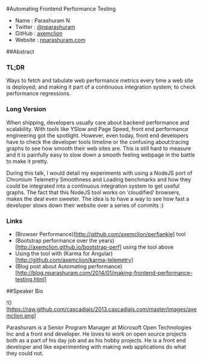 #Automating Frontend Performance Testing 

* Name      : Parashuram N
* Twitter   : [@nparashuram](http://twitter.com/nparashuram)
* GitHub    : [axemclion](http://github.com/axemclion)
* Website   : [nparashuram.com](http://nparashuram.com)

##Abstract

### TL;DR
Ways to fetch and tabulate web performance metrics every time a web site is deployed; and making it part of a continuous integration system; to check performance regressions. 

### Long Version
When shipping, developers usually care about backend performance and scalability. With tools like YSlow and Page Speed, front end performance engineering got the spotlight. However, even today, front end developers have to check the developer tools timeline or the confusing about:tracing graphs to see how smooth their web sites are. This is still hard to measure and it is painfully easy to slow down a smooth feeling webpage in the battle to make it pretty.

During this talk, I would detail my experiments with using a NodeJS port of Chromium Telemetry Smoothness and Loading benchmarks and how they could be integrated into a continuous integration system to get useful graphs. The fact that this NodeJS tool works on ‘cloudified’ browsers, makes the deal even sweeter. The idea is to have a way to see how fast a developer slows down their website over a series of commits :)

### Links
* (Browser Performance)[http://github.com/axemclion/perfjankie] tool
* (Bootstrap performance over the years)[http://axemclion.github.io/bootstrap-perf] using the tool above
* Using the tool with (Karma for Angular)[http://github.com/axemclion/karma-telemetry]
* (Blog post about Automating performance)[http://blog.nparashuram.com/2014/01/making-frontend-performance-testing.html]

##Speaker Bio

!()[https://raw.github.com/cascadiajs/2013.cascadiajs.com/master/images/axemclion.png]

Parashuram is a Senior Program Manager at Microsoft Open Technologies Inc and a front end developer. He loves to work on open source projects both as a part of his day job and as his hobby projects. He is a front end developer and like experimenting with making web applications do what they could not.